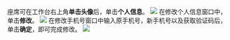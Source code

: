 座席可在工作台右上角**单击头像**后，单击**个人信息**。
![](https://qcloudimg.tencent-cloud.cn/raw/38a64022f5c136c2e702e6e82472128a.png)
在修改个人信息窗口中，单击**修改**。
![](https://qcloudimg.tencent-cloud.cn/raw/6551321811e53865f54deb78b671b452.png)
在修改手机号窗口中输入原手机号，新手机号以及获取验证码后，单击**确定**，即可完成修改。
![](https://qcloudimg.tencent-cloud.cn/raw/b5b500ae1d67d464285bac285e2ff33d.png)